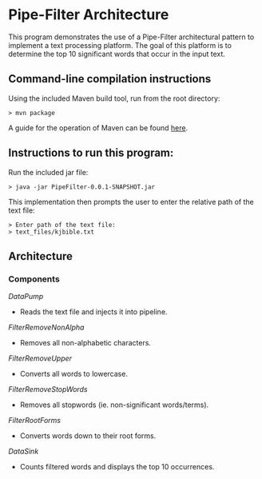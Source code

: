 # Pipe-Filter Architecture
This program demonstrates the use of a Pipe-Filter architectural pattern to implement a text processing platform. The goal of this platform is to determine the top 10 significant words that occur in the input text.

## Command-line compilation instructions
 Using the included Maven build tool, run from the root directory:
```
> mvn package
```
A guide for the operation of Maven can be found [here](https://maven.apache.org/guides/getting-started/).

## Instructions to run this program:
 Run the included jar file:
 ```
 > java -jar PipeFilter-0.0.1-SNAPSHOT.jar
 ```
 This implementation then prompts the user to enter the relative path of the text file:
 ```
 > Enter path of the text file:
 > text_files/kjbible.txt
 ```

## Architecture
### Components
_DataPump_
 - Reads the text file and injects it into pipeline.
 
_FilterRemoveNonAlpha_
 - Removes all non-alphabetic characters.

_FilterRemoveUpper_
 - Converts all words to lowercase.

_FilterRemoveStopWords_
 - Removes all stopwords (ie. non-significant words/terms).

_FilterRootForms_
 - Converts words down to their root forms.

_DataSink_
 - Counts filtered words and displays the top 10 occurrences.
